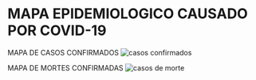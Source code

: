 # MAPA EPIDEMIOLOGICO CAUSADO POR COVID-19
MAPA DE CASOS CONFIRMADOS
![casos confirmados](https://user-images.githubusercontent.com/28581807/79014800-05961000-7b42-11ea-8b0f-cb682bf08184.png)

MAPA DE MORTES CONFIRMADAS
![casos de morte](https://user-images.githubusercontent.com/28581807/79014889-2eb6a080-7b42-11ea-9a92-0f5d8a276397.png)

